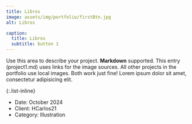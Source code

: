```yaml
---
title: Libros 
image: assets/img/portfolio/firstBtn.jpg
alt: Libros

caption:
  title: Libros
  subtitle: button 1
---
```

Use this area to describe your project. **Markdown** supported. This entry (project1.md) uses links for the image sources. All other projects in the portfolio use local images. Both work just fine! Lorem ipsum dolor sit amet, consectetur adipisicing elit. 

{:.list-inline}
- Date: October 2024
- Client: HCarlos21
- Category: Illustration

